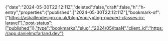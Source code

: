 {"date":"2024-05-30T22:12:11Z","deleted":false,"draft":false,"h":"h-entry","properties":{"published":["2024-05-30T22:12:11Z"],"bookmark-of":["https://ashallendesign.co.uk/blog/encrypting-queued-classes-in-laravel"],"post-status":["published"]},"type":"bookmarks","slug":"2024/05/ltaaN","client_id":"https://app.danielmcfarland.dev"}